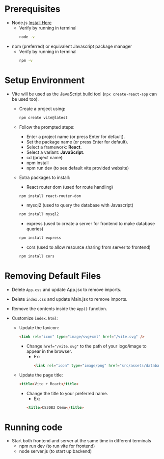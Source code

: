 # Prerequisites

- Node.js [Install Here](https://nodejs.org/en/download)
  - Verify by running in terminal
    ```bash
    node -v
    ```
- npm (preferred) or equivalent Javascript package manager
  - Verify by running in terminal
    ```bash
    npm -v
    ```

# Setup Environment

- Vite will be used as the JavaScript build tool (`npx create-react-app` can be used too).

  - Create a project using:
    ```bash
    npm create vite@latest
    ```
  - Follow the prompted steps:

    - Enter a project name (or press Enter for default).
    - Set the package name (or press Enter for default).
    - Select a framework: **React**.
    - Select a variant: **JavaScript**.
    - cd (project name)
    - npm install
    - npm run dev (to see default vite provided website)

  - Extra packages to install:
    - React router dom (used for route handling)
    ```bash
    npm install react-router-dom
    ```
    - mysql2 (used to query the database with Javascript)
    ```bash
    npm install mysql2
    ```
    - express (used to create a server for frontend to make database queries)
    ```bash
    npm install express
    ```
    - cors (used to allow resource sharing from server to frontend)
    ```bash
    npm install cors
    ```

# Removing Default Files

- Delete `App.css` and update App.jsx to remove imports.
- Delete `index.css` and update Main.jsx to remove imports.
- Remove the contents inside the `App()` function.
- Customize `index.html`:

  - Update the favicon:

    ```html
    <link rel="icon" type="image/svg+xml" href="/vite.svg" />
    ```

    - Change `href="/vite.svg"` to the path of your logo/image to appear in the browser.
      - Ex:
        ```html
        <link rel="icon" type="image/png" href="src/assets/databases.png" />
        ```

  - Update the page title:
    ```html
    <title>Vite + React</title>
    ```
    - Change the title to your preferred name.
      - Ex:
      ```html
      <title>CS3083 Demo</title>
      ```

# Running code

- Start both frontend and server at the same time in different terminals
  - npm run dev (to run vite for frontend)
  - node server.js (to start up backend)
